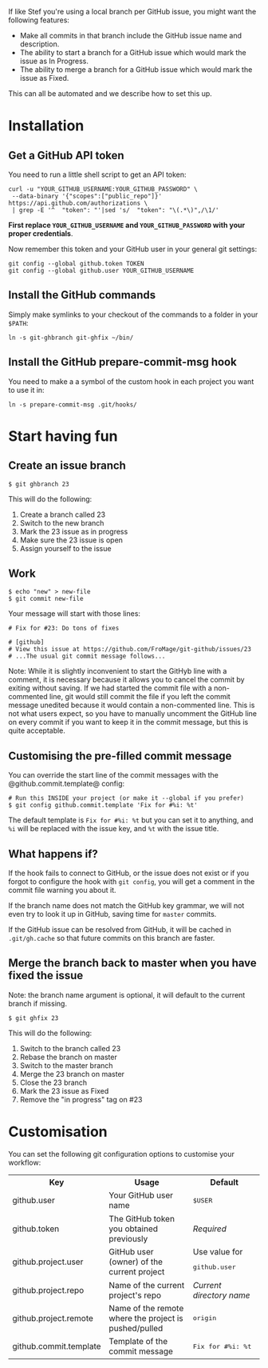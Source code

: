If like Stef you're using a local branch per GitHub issue, you might want the following features: 

- Make all commits in that branch include the GitHub issue name and description. 
- The ability to start a branch for a GitHub issue which would mark the issue as In Progress. 
- The ability to merge a branch for a GitHub issue which would mark the issue as Fixed. 

This can all be automated and we describe how to set this up. 

# Installation

## Get a GitHub API token 

You need to run a little shell script to get an API token:

```shell
curl -u "YOUR_GITHUB_USERNAME:YOUR_GITHUB_PASSWORD" \
 --data-binary '{"scopes":["public_repo"]}' https://api.github.com/authorizations \
 | grep -E '^  "token": "'|sed 's/  "token": "\(.*\)",/\1/'
```

**First replace `YOUR_GITHUB_USERNAME` and `YOUR_GITHUB_PASSWORD` with your proper credentials**.

Now remember this token and your GitHub user in your general git settings:

```shell
git config --global github.token TOKEN
git config --global github.user YOUR_GITHUB_USERNAME
```

## Install the GitHub commands

Simply make symlinks to your checkout of the commands to a folder in your `$PATH`:

```shell
ln -s git-ghbranch git-ghfix ~/bin/
``` 

## Install the GitHub prepare-commit-msg hook 

You need to make a a symbol of the custom hook in each project you want to use it in:

```shell
ln -s prepare-commit-msg .git/hooks/
``` 

# Start having fun 

## Create an issue branch 

`$ git ghbranch 23` 

This will do the following: 

1. Create a branch called 23 
1. Switch to the new branch 
1. Mark the 23 issue as in progress
1. Make sure the 23 issue is open 
1. Assign yourself to the issue

## Work 

```shell
$ echo "new" > new-file 
$ git commit new-file 
```

Your message will start with those lines: 

```
# Fix for #23: Do tons of fixes 

# [github] 
# View this issue at https://github.com/FroMage/git-github/issues/23 
# ...The usual git commit message follows... 
```

Note: While it is slightly inconvenient to start the GitHyb line with a comment, it is necessary because it allows you to
cancel the commit by exiting without saving. If we had started the commit file with a non-commented line, git would still
commit the file if you left the commit message unedited because it would contain a non-commented line. This is not what 
users expect, so you have to manually uncomment the GitHub line on every commit if you want to keep it in the commit message, 
but this is quite acceptable.

## Customising the pre-filled commit message

You can override the start line of the commit messages with the @github.commit.template@ config:

```
# Run this INSIDE your project (or make it --global if you prefer) 
$ git config github.commit.template 'Fix for #%i: %t'
```

The default template is `Fix for #%i: %t` but you can set it to anything, and `%i` will be replaced with the issue key, 
and `%t` with the issue title.

## What happens if? 

If the hook fails to connect to GitHub, or the issue does not exist or if you forgot to configure the hook with `git config`, 
you will get a comment in the commit file warning you about it. 

If the branch name does not match the GitHub key grammar, we will not even try to look it up in GitHub, saving time 
for `master` commits. 

If the GitHub issue can be resolved from GitHub, it will be cached in `.git/gh.cache` so that future commits on 
this branch are faster. 

## Merge the branch back to master when you have fixed the issue 

Note: the branch name argument is optional, it will default to the current branch if missing.

`$ git ghfix 23` 

This will do the following: 

1. Switch to the branch called 23 
1. Rebase the branch on master 
1. Switch to the master branch 
1. Merge the 23 branch on master 
1. Close the 23 branch 
1. Mark the 23 issue as Fixed 
1. Remove the "in progress" tag on #23

# Customisation

You can set the following git configuration options to customise your workflow:

<table>
 <tr>
  <th>Key</th>
  <th>Usage</th>
  <th>Default</th>
 </tr>
 <tr>
  <td>github.user</td>
  <td>Your GitHub user name</td>
  <td><pre>$USER</pre></td>
 </tr>
 <tr>
  <td>github.token</td>
  <td>The GitHub token you obtained previously</td>
  <td><em>Required</em></td>
 </tr>
 <tr>
  <td>github.project.user</td>
  <td>GitHub user (owner) of the current project</td>
  <td>Use value for <pre>github.user</pre></td>
 </tr>
 <tr>
  <td>github.project.repo</td>
  <td>Name of the current project's repo</td>
  <td><em>Current directory name</em></td>
 </tr>
 <tr>
  <td>github.project.remote</td>
  <td>Name of the remote where the project is pushed/pulled</td>
  <td><pre>origin</pre></td>
 </tr>
 <tr>
  <td>github.commit.template</td>
  <td>Template of the commit message</td>
  <td><pre>Fix for #%i: %t</pre></td>
 </tr>
</table>
